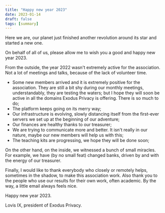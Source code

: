 ```yaml
---
title: "Happy new year 2023"
date: 2023-01-14
draft: false
tags: [summary]
---
```


Here we are, our planet just finished another revolution around its star and started a new one.

On behalf of all of us, please allow me to wish you a good and happy new year 2023.

From the outside, the year 2022 wasn't extremely active for the association.
Not a lot of meetings and talks, because of the lack of volunteer time.

- Some new members arrived and it is extremely positive for the association. They are still a bit shy during our monthly meetings, understandably, they are testing the waters; but I hope they will soon be active in all the domains Exodus Privacy is offering. There is so much to do;
- The platform keeps going on its merry way;
- Our infrastructure is evolving, slowly distancing itself from the first-ever servers we set up at the beginning of our adventure;
- Our finances are healthy thanks to our treasurer;
- We are trying to communicate more and better. It isn't really in our nature, maybe our new members will help us with this;
- The teaching kits are progressing, we hope they will be done soon;

On the other hand, on the inside, we witnessed a bunch of small miracles. For example, we have (by no small feat) changed banks, driven by and with the energy of our treasurer.

Finally, I would like to thank everybody who closely or remotely helps, sometimes in the shadow, to make this association work. Also thank you to the people who use our results for their own work, often academic. By the way, a little email always feels nice.

Happy new year 2023.

Lovis IX, president of Exodus Privacy.
